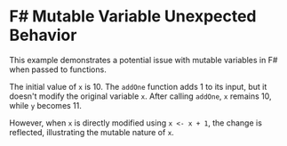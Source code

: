 # F# Mutable Variable Unexpected Behavior

This example demonstrates a potential issue with mutable variables in F# when passed to functions.

The initial value of `x` is 10. The `addOne` function adds 1 to its input, but it doesn't modify the original variable `x`.  After calling `addOne`, `x` remains 10, while `y` becomes 11.

However, when `x` is directly modified using `x <- x + 1`, the change is reflected, illustrating the mutable nature of `x`.